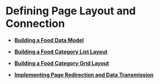 # Defining Page Layout and Connection<a name="EN-US_TOPIC_0000001146626070"></a>

-   **[Building a Food Data Model](ui-ts-building-data-model.md)**  

-   **[Building a Food Category List Layout](ui-ts-building-category-list-layout.md)**  

-   **[Building a Food Category Grid Layout](ui-ts-building-category-grid-layout.md)**  

-   **[Implementing Page Redirection and Data Transmission](ui-ts-page-redirection-data-transmission.md)**  


